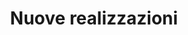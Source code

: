 ---
layout: works
title:  "Nuove realizzazioni"
dir: ../../foto/Ville/Nuove/3
preview: ../foto/Preview/villenuove.png
content-url: ville-nuove
works: "ville-nuove"
path-title: Edilizia residenziale nuova
---